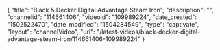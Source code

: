 {
    "title": "Black &amp; Decker Digital Advantage Steam Iron",
    "description": "",
    "channelid": "114661406",
    "videoid": "109989224",
    "date_created": "1502522470",
    "date_modified": "1504284549",
    "type": "captivate",
    "layout": "channelVideo",
    "url": "\/latest-videos\/black-decker-digital-advantage-steam-iron\/114661406-109989224"
}